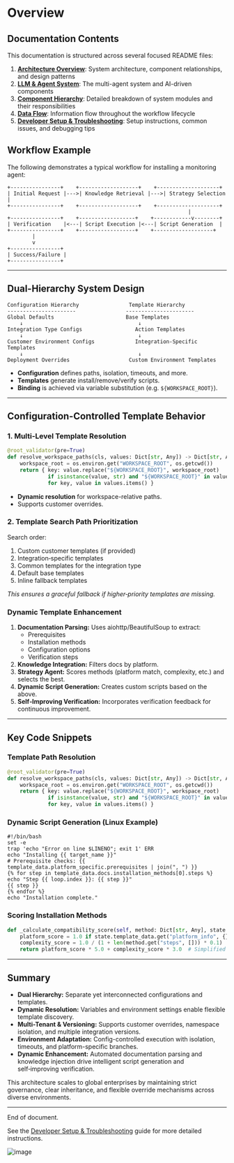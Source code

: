# Overview

## Documentation Contents

This documentation is structured across several focused README files:

1.  **[Architecture Overview](architecture-readme.md)**: System architecture, component relationships, and design patterns
2.  **[LLM & Agent System](llm-agents-readme.md)**: The multi-agent system and AI-driven components
3.  **[Component Hierarchy](component-hierarchy-readme.md)**: Detailed breakdown of system modules and their responsibilities
4.  **[Data Flow](data-flow-readme.md)**: Information flow throughout the workflow lifecycle
5.  **[Developer Setup & Troubleshooting](developer-readme.md)**: Setup instructions, common issues, and debugging tips

## Workflow Example

The following demonstrates a typical workflow for installing a monitoring agent:

```
+----------------+    +-------------------+    +--------------------+
| Initial Request |--->| Knowledge Retrieval |--->| Strategy Selection |
+----------------+    +-------------------+    +--------------------+
                                                          |
+----------------+    +------------------+    +------------v--------+
| Verification    |<---| Script Execution |<---| Script Generation  |
+----------------+    +------------------+    +-------------------+
        |
        v
+----------------+
| Success/Failure |
+----------------+
```


---

## Dual-Hierarchy System Design

```
Configuration Hierarchy                Template Hierarchy
----------------------                ----------------------
Global Defaults                       Base Templates
    ↓                                     ↓
Integration Type Configs                 Action Templates
    ↓                                     ↓
Customer Environment Configs             Integration-Specific Templates
    ↓                                     ↓
Deployment Overrides                   Custom Environment Templates
```

- **Configuration** defines paths, isolation, timeouts, and more.
- **Templates** generate install/remove/verify scripts.
- **Binding** is achieved via variable substitution (e.g. `${WORKSPACE_ROOT}`).

---

## Configuration-Controlled Template Behavior

### 1. Multi-Level Template Resolution

```python
@root_validator(pre=True)
def resolve_workspace_paths(cls, values: Dict[str, Any]) -> Dict[str, Any]:
    workspace_root = os.environ.get("WORKSPACE_ROOT", os.getcwd())
    return { key: value.replace("${WORKSPACE_ROOT}", workspace_root)
             if isinstance(value, str) and "${WORKSPACE_ROOT}" in value else value
             for key, value in values.items() }
```

- **Dynamic resolution** for workspace-relative paths.
- Supports customer overrides.

### 2. Template Search Path Prioritization

Search order:
1. Custom customer templates (if provided)
2. Integration‑specific templates
3. Common templates for the integration type
4. Default base templates
5. Inline fallback templates

*This ensures a graceful fallback if higher‑priority templates are missing.*

### Dynamic Template Enhancement

1. **Documentation Parsing:** Uses aiohttp/BeautifulSoup to extract:
   - Prerequisites
   - Installation methods
   - Configuration options
   - Verification steps
2. **Knowledge Integration:** Filters docs by platform.
3. **Strategy Agent:** Scores methods (platform match, complexity, etc.) and selects the best.
4. **Dynamic Script Generation:** Creates custom scripts based on the above.
5. **Self‑Improving Verification:** Incorporates verification feedback for continuous improvement.

---

## Key Code Snippets

### Template Path Resolution

```python
@root_validator(pre=True)
def resolve_workspace_paths(cls, values: Dict[str, Any]) -> Dict[str, Any]:
    workspace_root = os.environ.get("WORKSPACE_ROOT", os.getcwd())
    return { key: value.replace("${WORKSPACE_ROOT}", workspace_root)
             if isinstance(value, str) and "${WORKSPACE_ROOT}" in value else value
             for key, value in values.items() }
```

### Dynamic Script Generation (Linux Example)

```jinja
#!/bin/bash
set -e
trap 'echo "Error on line $LINENO"; exit 1' ERR
echo "Installing {{ target_name }}"
# Prerequisite checks: {{ template_data.platform_specific.prerequisites | join(", ") }}
{% for step in template_data.docs.installation_methods[0].steps %}
echo "Step {{ loop.index }}: {{ step }}"
{{ step }}
{% endfor %}
echo "Installation complete."
```

### Scoring Installation Methods

```python
def _calculate_compatibility_score(self, method: Dict[str, Any], state: Any) -> float:
    platform_score = 1.0 if state.template_data.get("platform_info", {}).get("system") in method.get("platform_compatibility", []) else 0.5
    complexity_score = 1.0 / (1 + len(method.get("steps", [])) * 0.1)
    return platform_score * 5.0 + complexity_score * 3.0  # Simplified scoring
```

---

## Summary

- **Dual Hierarchy:** Separate yet interconnected configurations and templates.
- **Dynamic Resolution:** Variables and environment settings enable flexible template discovery.
- **Multi-Tenant & Versioning:** Supports customer overrides, namespace isolation, and multiple integration versions.
- **Environment Adaptation:** Config-controlled execution with isolation, timeouts, and platform-specific branches.
- **Dynamic Enhancement:** Automated documentation parsing and knowledge injection drive intelligent script generation and self‑improving verification.

This architecture scales to global enterprises by maintaining strict governance, clear inheritance, and flexible override mechanisms across diverse environments.

--- 

End of document.

See the [Developer Setup & Troubleshooting](developer-readme.md) guide for more detailed instructions.

![image](https://github.com/user-attachments/assets/add4a13a-f250-4c5a-a1cd-e4f561b285ed)
